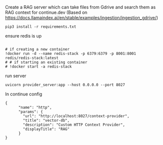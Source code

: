 Create a RAG server which can take files from Gdrive and search them as RAG context for continue.dev
(Based on https://docs.llamaindex.ai/en/stable/examples/ingestion/ingestion_gdrive/)



```
pip3 install -r requirements.txt
```

ensure redis is up

```

# if creating a new container
!docker run -d --name redis-stack -p 6379:6379 -p 8001:8001 redis/redis-stack:latest
# # if starting an existing container
# !docker start -a redis-stack

```


run server

```
uvicorn provider_server:app --host 0.0.0.0 --port 8027
```

In continue config 

``` 
{
      "name": "http",
      "params": {
        "url": "http://localhost:8027/context-provider",
        "title": "vector-db",
        "description": "Custom HTTP Context Provider",
        "displayTitle": "RAG"
      }
}
```